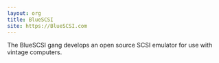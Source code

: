 ```yaml
---
layout: org
title: BlueSCSI
site: https://BlueSCSI.com
---
```

The BlueSCSI gang develops an open source SCSI emulator for use with vintage computers.
